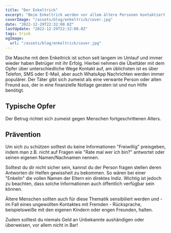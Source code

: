 ```yaml
---
title: "Der Enkeltrick"
excerpt: "Beim Enkeltrick werden vor allem ältere Personen kontaktiert. Der Betrüger gibt sich als ein entfernter Verwanter aus, der Finanzielle unterstützung benötigt."
coverImage: "/assets/blog/enkeltrick/cover.jpg"
date: "2022-12-29T22:32:00.0Z"
lastUpdate: "2022-12-29T22:32:00.0Z"
tags: trick
ogImage:
  url: "/assets/blog/enkeltrick/cover.jpg"
---
```


Die Masche mit dem Enkeltrick ist schon seit langem im Umlauf und immer wieder haben Betrüger mit ihr Erfolg. Hierbei nehmen die Übeltäter mit dem Opfer über unterschiedliche Wege Kontakt auf, am üblichsten ist es über Telefon, SMS oder E-Mail, aber auch WhatsApp Nachrichten werden immer populärer. Der Täter gibt sich zumeist als eine verwante Person oder alten Freund aus, der in eine finanzielle Notlage geraten ist und nun Hilfe benötigt.

## Typische Opfer

Der Betrug richtet sich zumeist gegen Menschen fortgeschrittenen Alters.

## Prävention

Um sich zu schützen solltest du keine Informationen "Freiwillig" preisgeben, indem man z.B. nicht auf Fragen wie "Rate mal wer ich bin?" antwortet oder seinen eigenen Namen/Nachnamen nennen.

Solltest du dir nicht sicher sein, kannst du der Person fragen stellen deren Antworten dir Helfen gewissheit zu bekommen. So wären bei einer "Enkelin" die vollen Namen der Eltern ein direktes Indiz. Wichtig ist jedoch zu beachten, dass solche Informationen auch öffentlich verfügbar sein können.

Ältere Menschen sollten auch für diese Thematik sensibiliert werden und - im Fall eines ungewollten Kontaktes mit Fremden - Rücksprache, beispielsweiße mit den eigenen Kindern oder engen Freunden, halten.

Zudem solltest du niemals Geld an Unbekannte aushändigen oder überweisen, vor allem nicht in Bar!